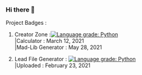 ### Hi there 👋

  Project Badges : 
  1. Creator Zone :[![Language grade: Python](https://img.shields.io/lgtm/grade/python/g/AasuraA/Creator-Zone.svg?logo=lgtm&logoWidth=18)](https://lgtm.com/projects/g/AasuraA/Creator-Zone/context:python)<br>
  |Calculator : March 12, 2021 <br>
  |Mad-Lib Generator : May 28, 2021
  
  2. Lead File Generator : [![Language grade: Python](https://img.shields.io/lgtm/grade/python/g/AasuraA/Lead_File_Generator.svg?logo=lgtm&logoWidth=18)](https://lgtm.com/projects/g/AasuraA/Lead_File_Generator/context:python) <br>
  |Uploaded : February 23, 2021 
<!--
**AasuraA/AasuraA** is a ✨ _special_ ✨ repository because its `README.md` (this file) appears on your GitHub profile.

Here are some ideas to get you started:

- 🔭 I’m currently working on Building mu Portfolio as a newbie, open to suggestions
- 🌱 I’m currently learning Django while brushing up on Tkinter, learnt quite a bit from experimenting in my last project
- 👯 I’m looking to collaborate on ...
- 🤔 I’m looking for help with 
- 💬 Ask me about ...
- 📫 How to reach me: ...
- 😄 Pronouns: ...
- ⚡ Fun fact: ...
-->

